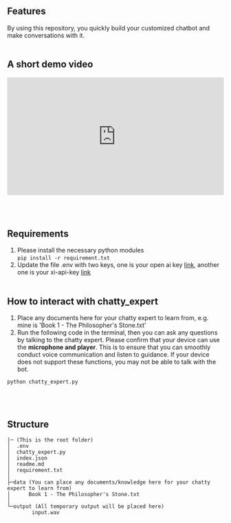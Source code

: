 ## Features
By using this repository, you quickly build your customized chatbot and make conversations with it. 
<br><br>

## A short demo video
<div style="position: relative; padding-bottom: 54.166666666666664%; height: 0;"><iframe src="https://www.loom.com/embed/e5a3c68351ad4ed1b8ceb2fe26e696fb" frameborder="0" webkitallowfullscreen mozallowfullscreen allowfullscreen style="position: absolute; top: 0; left: 0; width: 100%; height: 100%;"></iframe></div>

<br><br>

## Requirements
1. Please install the necessary python modules  
    ```pip install -r requirement.txt```
2. Update the file .env with two keys, one is your open ai key [link](https://openai.com/), another one is your xi-api-key [link](https://beta.elevenlabs.io/)
<br><br>

## How to interact with chatty_expert
1. Place any documents here for your chatty expert to learn from, e.g. mine is 'Book 1 - The Philosopher's Stone.txt' 
2. Run the following code in the terminal, then you can ask any questions by talking to the chatty expert. Please confirm that your device can use the **microphone and player**. This is to ensure that you can smoothly conduct voice communication and listen to guidance. If your device does not support these functions, you may not be able to talk with the bot. 
 
```python
python chatty_expert.py
```
<br><br>


## Structure
```
|─ (This is the root folder)
│  .env
│  chatty_expert.py
│  index.json
│  readme.md
│  requirement.txt
│
├─data (You can place any documents/knowledge here for your chatty expert to learn from)
│      Book 1 - The Philosopher's Stone.txt
│
└─output (All temporary output will be placed here)
        input.wav
```